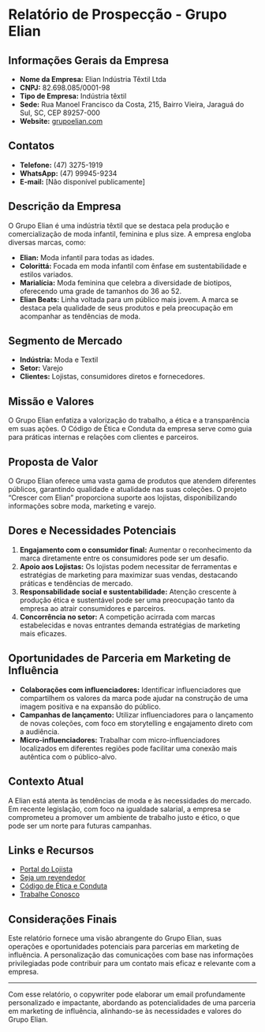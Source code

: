 # Relatório de Prospecção - Grupo Elian

## Informações Gerais da Empresa
- **Nome da Empresa:** Elian Indústria Têxtil Ltda
- **CNPJ:** 82.698.085/0001-98
- **Tipo de Empresa:** Indústria têxtil
- **Sede:** Rua Manoel Francisco da Costa, 215, Bairro Vieira, Jaraguá do Sul, SC, CEP 89257-000
- **Website:** [grupoelian.com](http://www.grupoelian.com)

## Contatos
- **Telefone:** (47) 3275-1919
- **WhatsApp:** (47) 99945-9234
- **E-mail:** [Não disponível publicamente]

## Descrição da Empresa
O Grupo Elian é uma indústria têxtil que se destaca pela produção e comercialização de moda infantil, feminina e plus size. A empresa engloba diversas marcas, como:
- **Elian:** Moda infantil para todas as idades.
- **Colorittá:** Focada em moda infantil com ênfase em sustentabilidade e estilos variados.
- **Marialícia:** Moda feminina que celebra a diversidade de biotipos, oferecendo uma grade de tamanhos do 36 ao 52.
- **Elian Beats:** Linha voltada para um público mais jovem.
A marca se destaca pela qualidade de seus produtos e pela preocupação em acompanhar as tendências de moda.

## Segmento de Mercado
- **Indústria:** Moda e Textil
- **Setor:** Varejo
- **Clientes:** Lojistas, consumidores diretos e fornecedores.

## Missão e Valores
O Grupo Elian enfatiza a valorização do trabalho, a ética e a transparência em suas ações. O Código de Ética e Conduta da empresa serve como guia para práticas internas e relações com clientes e parceiros.

## Proposta de Valor
O Grupo Elian oferece uma vasta gama de produtos que atendem diferentes públicos, garantindo qualidade e atualidade nas suas coleções. O projeto “Crescer com Elian” proporciona suporte aos lojistas, disponibilizando informações sobre moda, marketing e varejo.

## Dores e Necessidades Potenciais
1. **Engajamento com o consumidor final:** Aumentar o reconhecimento da marca diretamente entre os consumidores pode ser um desafio.
2. **Apoio aos Lojistas:** Os lojistas podem necessitar de ferramentas e estratégias de marketing para maximizar suas vendas, destacando práticas e tendências de mercado.
3. **Responsabilidade social e sustentabilidade:** Atenção crescente à produção ética e sustentável pode ser uma preocupação tanto da empresa ao atrair consumidores e parceiros.
4. **Concorrência no setor:** A competição acirrada com marcas estabelecidas e novas entrantes demanda estratégias de marketing mais eficazes.

## Oportunidades de Parceria em Marketing de Influência
- **Colaborações com influenciadores:** Identificar influenciadores que compartilhem os valores da marca pode ajudar na construção de uma imagem positiva e na expansão do público.
- **Campanhas de lançamento:** Utilizar influenciadores para o lançamento de novas coleções, com foco em storytelling e engajamento direto com a audiência.
- **Micro-influenciadores:** Trabalhar com micro-influenciadores localizados em diferentes regiões pode facilitar uma conexão mais autêntica com o público-alvo.

## Contexto Atual
A Elian está atenta às tendências de moda e às necessidades do mercado. Em recente legislação, com foco na igualdade salarial, a empresa se comprometeu a promover um ambiente de trabalho justo e ético, o que pode ser um norte para futuras campanhas.

## Links e Recursos
- [Portal do Lojista](https://grupoelian.com/portal-do-lojista/)
- [Seja um revendedor](https://vendamais.grupoelian.com/)
- [Código de Ética e Conduta](http://www.grupoelian.com/quem-somos/codigo-de-etica-e-conduta/)
- [Trabalhe Conosco](https://grupoelian.com/trabalhe-conosco/jornada-de-carreira/)

## Considerações Finais
Este relatório fornece uma visão abrangente do Grupo Elian, suas operações e oportunidades potenciais para parcerias em marketing de influência. A personalização das comunicações com base nas informações privilegiadas pode contribuir para um contato mais eficaz e relevante com a empresa.

--- 

Com esse relatório, o copywriter pode elaborar um email profundamente personalizado e impactante, abordando as potencialidades de uma parceria em marketing de influência, alinhando-se às necessidades e valores do Grupo Elian.